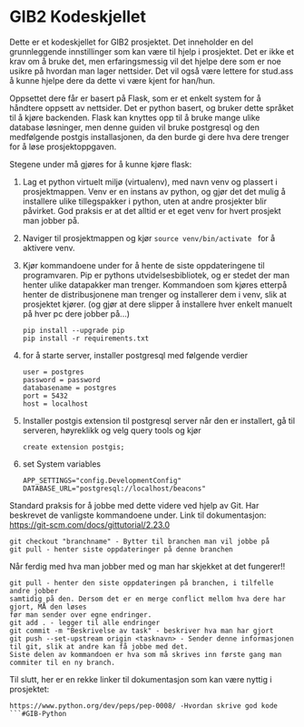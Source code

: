 # GIB2 Kodeskjellet
Dette er et kodeskjellet for GIB2 prosjektet. Det inneholder en del grunnleggende innstillinger
som kan være til hjelp i prosjektet. Det er ikke et krav om å bruke det, men erfaringsmessig vil det hjelpe
dere som er noe usikre på hvordan man lager nettsider. Det vil også være lettere for stud.ass å kunne hjelpe 
dere da dette vi være kjent for han/hun.

Oppsettet dere får er basert på Flask, som er et enkelt system for å håndtere oppsett av nettsider. Det
er python basert, og bruker dette språket til å kjøre backenden. Flask kan knyttes opp til å bruke mange 
ulike database løsninger, men denne guiden vil bruke postgresql og den medfølgende postgis
installasjonen, da den burde gi dere hva dere trenger for å løse prosjektoppgaven.

Stegene under må gjøres for å kunne kjøre flask:

1. Lag et python virtuelt miljø (virtualenv), med navn venv og plassert i prosjektmappen. Venv er en instans av python, 
og gjør det det mulig å installere ulike tillegspakker i python, uten at andre prosjekter
blir påvirket. God praksis er at det alltid er et eget venv for hvert prosjekt man jobber på.

2. Naviger til prosjektmappen og kjør ```source venv/bin/activate ```  for å aktivere venv.

3. Kjør kommandoene under for å hente de siste oppdateringene til programvaren. Pip er pythons
utvidelsesbibliotek, og er stedet der man henter ulike datapakker man trenger. Kommandoen som kjøres etterpå
henter de distribusjonene man trenger og installerer dem i venv, slik at prosjektet kjører. (og gjør at dere slipper 
å installere hver enkelt manuelt på hver pc dere jobber på...)
    ```
    pip install --upgrade pip
    pip install -r requirements.txt
    ```


4. for å starte server, installer postgresql med følgende verdier
    ``` 
    user = postgres
    password = password
    databasename = postgres
    port = 5432
    host = localhost
    ```
5. Installer postgis extension til postgresql server
når den er installert, gå til serveren, høyreklikk og velg query tools og kjør
    ```
    create extension postgis;
    ```

6. set System variables
    ``` 
    APP_SETTINGS="config.DevelopmentConfig"
    DATABASE_URL="postgresql://localhost/beacons"
    
    ```
Standard praksis for å jobbe med dette videre ved hjelp av Git. Har beskrevet de vanligste kommandoene under.
Link til dokumentasjon: https://git-scm.com/docs/gittutorial/2.23.0
```
git checkout "branchname" - Bytter til branchen man vil jobbe på
git pull - henter siste oppdateringer på denne branchen
```
Når ferdig med hva man jobber med og man har skjekket at det fungerer!!
```
git pull - henter den siste oppdateringen på branchen, i tilfelle andre jobber 
samtidig på den. Dersom det er en merge conflict mellom hva dere har gjort, MÅ den løses
før man sender over egne endringer.
git add . - legger til alle endringer
git commit -m "Beskrivelse av task" - beskriver hva man har gjort
git push --set-upstream origin <tasknavn> - Sender denne informasjonen til git, slik at andre kan få jobbe med det. 
Siste delen av kommandoen er hva som må skrives inn første gang man commiter til en ny branch.
```

Til slutt, her er en rekke linker til dokumentasjon som kan være nyttig i prosjektet:

```
https://www.python.org/dev/peps/pep-0008/ -Hvordan skrive god kode
```#GIB-Python
